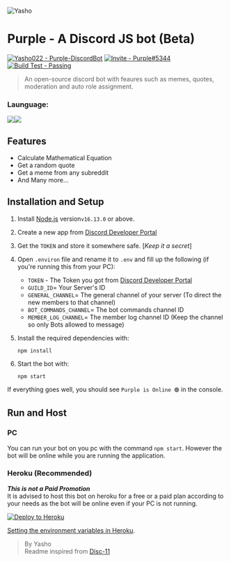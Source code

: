 ![Yasho](https://i.imgur.com/3qGmuev.png) 

# Purple - A Discord JS bot (Beta)

[![Yasho022 - Purple-DiscordBot](https://img.shields.io/static/v1?label=Yasho022&message=Purple-DiscordBot&style=for-the-badge&color=%235e324&logo=github)](https://github.com/Yasho022/Purple-DiscordBot "Go to GitHub repo")
[![Invite - Purple#5344](https://img.shields.io/static/v1?label=Invite&message=Purple%235344&color=%234248f5&logo=https%3A%2F%2Flogos-world.net%2Fwp-content%2Fuploads%2F2020%2F12%2FDiscord-Logo.png)](https://discord.com/api/oauth2/authorize?client_id=908201780494606356&permissions=397808498902&scope=bot%20applications.commands)
[![Build Test - Passing](https://img.shields.io/badge/Run_Test-Passing-success)](https://github.com/Yasho022/Purple-DiscordBot/actions)
> An open-source discord bot with feaures such as memes, quotes, moderation and auto role assignment.

### Launguage: <br>
<img src="https://img.shields.io/badge/JavaScript-323330?style=for-the-badge&logo=javascript&logoColor=F7DF1E"><img src="https://img.shields.io/badge/Node.js-339933?style=for-the-badge&logo=nodedotjs&logoColor=white">

## Features
- Calculate Mathematical Equation
- Get a random quote
- Get a meme from any subreddit
- And Many more...

## Installation and Setup
1. Install [Node.js](https://nodejs.org/en/) version`v16.13.0` or above.

1. Create a new app from [Discord Developer Portal](https://discord.com/developers/applications)
1. Get the `TOKEN` and store it somewhere safe. [_Keep it a secret_]
1. Open `.environ` file and rename it to `.env` and fill up the following (if you're running this from your PC): 
    - `TOKEN` - The Token you got from [Discord Developer Portal](https://discord.com/developers/)
    - `GUILD_ID`= Your Server's ID
    - `GENERAL_CHANNEL`= The general channel of your server (To direct the new members to that channel)
    - `BOT_COMMANDS_CHANNEL`= The bot commands channel ID
    - `MEMBER_LOG_CHANNEL`= The member log channel ID (Keep the channel so only Bots allowed to message)
1. Install the required dependencies with:
    ```
    npm install
    ```
1. Start the bot with:
    ```
    npm start
    ```

If everything goes well, you should see `Purple is Online 🟢` in the console. 

## Run and Host
### PC
You can run your bot on you pc with the command `npm start`. However the bot will be online while you are running the application.
### Heroku (Recommended)
**_This is not a Paid Promotion_**<br>
It is advised to host this bot on heroku for a free or a paid plan according to your needs as the bot will be online even if your PC is not running.


<a href="https://heroku.com/deploy?template=https://github.com/Yasho022/Purple-DiscordBot"><img src="https://www.herokucdn.com/deploy/button.svg" alt="Deploy to Heroku"></a>

[Setting the environment variables in Heroku](https://devcenter.heroku.com/articles/config-vars).


> By Yasho<br>
 Readme inspired from [Disc-11](https://github.com/zhycorp/disc-11/blob/main/README.md)
